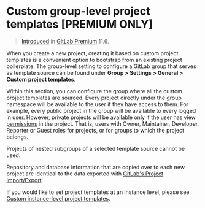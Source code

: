 # Custom group-level project templates **[PREMIUM ONLY]**

> [Introduced](https://gitlab.com/gitlab-org/gitlab-ee/issues/6861) in [GitLab Premium](https://about.gitlab.com/pricing) 11.6.

When you create a new project, creating it based on custom project templates is
a convenient option to bootstrap from an existing project boilerplate.
The group-level setting to configure a GitLab group that serves as template
source can be found under **Group > Settings > General > Custom project templates**.

Within this section, you can configure the group where all the custom project
templates are sourced. Every project directly under the group namespace will be
available to the user if they have access to them. For example, every public
project in the group will be available to every logged in user. However,
private projects will be available only if the user has view [permissions](../permissions.md)
in the project. That is, users with Owner, Maintainer, Developer, Reporter or Guest roles for projects,
or for groups to which the project belongs.

Projects of nested subgroups of a selected template source cannot be used.

Repository and database information that are copied over to each new project are
identical to the data exported with [GitLab's Project Import/Export](../project/settings/import_export.md).

If you would like to set project templates at an instance level, please see [Custom instance-level project templates](../admin_area/custom_project_templates.md).
